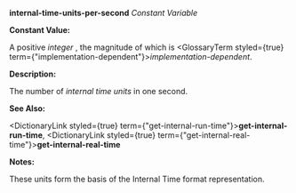 **internal-time-units-per-second** *Constant Variable* 



**Constant Value:** 



A positive *integer* , the magnitude of which is <GlossaryTerm styled={true} term={"implementation-dependent"}><i>implementation-dependent</i></GlossaryTerm>. 



**Description:** 



The number of *internal time units* in one second. 



**See Also:** 



<DictionaryLink styled={true} term={"get-internal-run-time"}><b>get-internal-run-time</b></DictionaryLink>, <DictionaryLink styled={true} term={"get-internal-real-time"}><b>get-internal-real-time</b></DictionaryLink> 



**Notes:** 



These units form the basis of the Internal Time format representation. 



